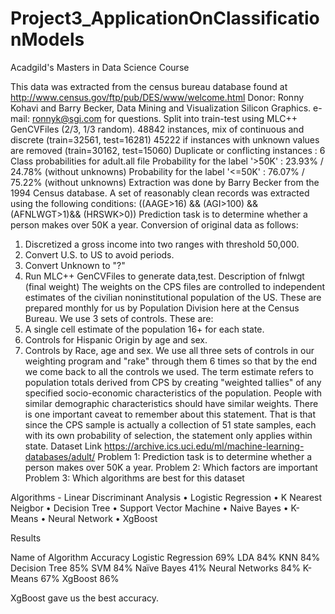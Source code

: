 # Project3_ApplicationOnClassificationModels
Acadgild's Masters in Data Science Course


This data was extracted from the census bureau database found at
http://www.census.gov/ftp/pub/DES/www/welcome.html
Donor: Ronny Kohavi and Barry Becker,
Data Mining and Visualization
Silicon Graphics.
e-mail: ronnyk@sgi.com for questions.
Split into train-test using MLC++ GenCVFiles (2/3, 1/3 random).
48842 instances, mix of continuous and discrete (train=32561, test=16281)
45222 if instances with unknown values are removed (train=30162, test=15060)
Duplicate or conflicting instances : 6
Class probabilities for adult.all file
Probability for the label '>50K' : 23.93% / 24.78% (without unknowns)
Probability for the label '<=50K' : 76.07% / 75.22% (without unknowns)
Extraction was done by Barry Becker from the 1994 Census database. A set of
reasonably clean records was extracted using the following conditions:
((AAGE>16) && (AGI>100) && (AFNLWGT>1)&& (HRSWK>0)) Prediction task is to
determine whether a person makes over 50K a year. Conversion of original data as
follows:
1. Discretized a gross income into two ranges with threshold 50,000.
2. Convert U.S. to US to avoid periods.
3. Convert Unknown to "?"
4. Run MLC++ GenCVFiles to generate data,test.
Description of fnlwgt (final weight)
The weights on the CPS files are controlled to independent estimates of the civilian
noninstitutional population of the US. These are prepared monthly for us by Population
Division here at the Census Bureau. We use 3 sets of controls.
These are:
1. A single cell estimate of the population 16+ for each state.
2. Controls for Hispanic Origin by age and sex.
3. Controls by Race, age and sex.
We use all three sets of controls in our weighting program and "rake" through them 6
times so that by the end we come back to all the controls we used.
The term estimate refers to population totals derived from CPS by creating "weighted
tallies" of any specified socio-economic characteristics of the population. People with
similar demographic characteristics should have similar weights. There is one important
caveat to remember about this statement. That is that since the CPS sample is actually a
collection of 51 state samples, each with its own probability of selection, the statement
only applies within state.
Dataset Link
https://archive.ics.uci.edu/ml/machine-learning-databases/adult/
Problem 1:
Prediction task is to determine whether a person makes over 50K a year.
Problem 2:
Which factors are important
Problem 3:
Which algorithms are best for this dataset




Algorithms -
 Linear Discriminant Analysis • Logistic Regression • K Nearest Neigbor • Decision Tree • Support Vector Machine • Naive Bayes • K-Means • Neural Network • XgBoost
 
Results

Name of Algorithm	    Accuracy
Logistic Regression	  69%
LDA	                  84%
KNN	                  84%
Decision Tree	        85%
SVM	                  84%
Naïve Bayes	          41%
Neural Networks	      84%
K-Means	              67%
XgBoost	              86%


XgBoost gave us the best accuracy.
